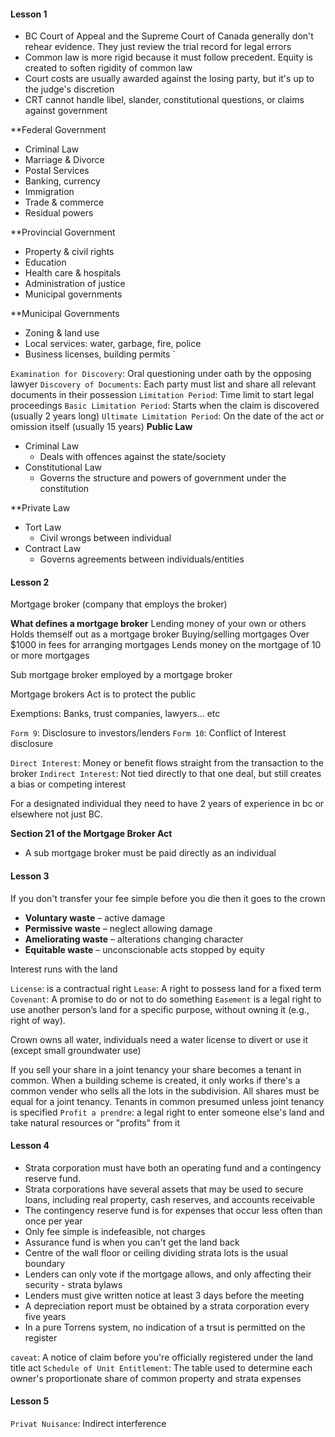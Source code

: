 #### Lesson 1
* BC Court of Appeal and the Supreme Court of Canada generally don't rehear evidence. They just review the trial record for legal errors
* Common law is more rigid because it must follow precedent. Equity is created to soften rigidity of common law
* Court costs are usually awarded against the losing party, but it's up to the judge's discretion
* CRT cannot handle libel, slander, constitutional questions, or claims against government

**Federal Government
* Criminal Law
* Marriage & Divorce
* Postal Services
* Banking, currency
* Immigration
* Trade & commerce
* Residual powers

**Provincial Government
* Property & civil rights
* Education
* Health care & hospitals
* Administration of justice
* Municipal governments

**Municipal Governments
* Zoning & land use
* Local services: water, garbage, fire, police
* Business licenses, building permits
`

`Examination for Discovery`: Oral questioning under oath by the opposing lawyer
`Discovery of Documents`: Each party must list and share all relevant documents in their possession
`Limitation Period`: Time limit to start legal proceedings
`Basic Limitation Period`: Starts when the claim is discovered (usually 2 years long)
`Ultimate Limitation Period`: On the date of the act or omission itself (usually 15 years)
**Public Law**
* Criminal Law
	* Deals with offences against the state/society
* Constitutional Law
	* Governs the structure and powers of government under the constitution

**Private Law
* Tort Law
	* Civil wrongs between individual
* Contract Law
	* Governs agreements between individuals/entities

#### Lesson 2
Mortgage broker (company that employs the broker)

**What defines a mortgage broker**
Lending money of your own or others
Holds themself out as a mortgage broker
Buying/selling mortgages
Over $1000 in fees for arranging mortgages
Lends money on the mortgage of 10 or more mortgages

Sub mortgage broker employed by a mortgage broker

Mortgage brokers Act is to protect the public

Exemptions: Banks, trust companies, lawyers... etc

`Form 9`: Disclosure to investors/lenders
`Form 10`: Conflict of Interest disclosure

`Direct Interest`: Money or benefit flows straight from the transaction to the broker
`Indirect Interest`: Not tied directly to that one deal, but still creates a bias or competing interest


For a designated individual they need to have 2 years of experience in bc or elsewhere not just BC.

**Section 21 of the Mortgage Broker Act**
* A sub mortgage broker must be paid directly as an individual

#### Lesson 3
If you don't transfer your fee simple before you die then it goes to the crown

- **Voluntary waste** – active damage
- **Permissive waste** – neglect allowing damage
- **Ameliorating waste** – alterations changing character
- **Equitable waste** – unconscionable acts stopped by equity

Interest runs with the land

`License`: is a contractual right
`Lease`: A right to possess land for a fixed term
`Covenant`: A promise to do or not to do something
`Easement` is a legal right to use another person’s land for a specific purpose, without owning it (e.g., right of way).

Crown owns all water, individuals need a water license to divert or use it (except small groundwater use)


If you sell your share in a joint tenancy your share becomes a tenant in common.
When a building scheme is created, it only works if there's a common vender who sells all the lots in the subdivision.
All shares must be equal for a joint tenancy.
Tenants in common presumed unless joint tenancy is specified
`Profit a prendre`: a legal right to enter someone else's land and take natural resources or "profits" from it

#### Lesson 4
* Strata corporation must have both an operating fund and a contingency reserve fund.
* Strata corporations have several assets that may be used to secure loans, including real property, cash reserves, and accounts receivable
* The contingency reserve fund is for expenses that occur less often than once per year
* Only fee simple is indefeasible, not charges
* Assurance fund is when you can't get the land back
* Centre of the wall floor or ceiling dividing strata lots is the usual boundary
* Lenders can only vote if the mortgage allows, and only affecting their security - strata bylaws
* Lenders must give written notice at least 3 days before the meeting
* A depreciation report must be obtained by a strata corporation every five years
* In a pure Torrens system, no indication of a trsut is permitted on the register

`caveat`: A notice of claim before you're officially registered under the land title act
`Schedule of Unit Entitlement`: The table used to determine each owner's proportionate share of common property and strata expenses

#### Lesson 5
`Privat Nuisance`: Indirect interference 